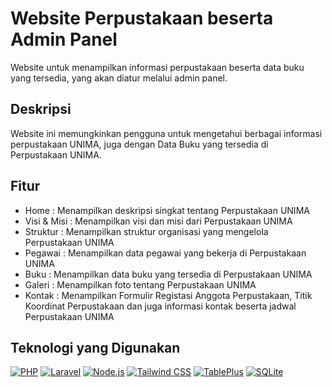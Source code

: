 # Website Perpustakaan beserta Admin Panel
Website untuk menampilkan informasi perpustakaan beserta data buku yang tersedia, yang akan diatur melalui admin panel.

## Deskripsi
Website ini memungkinkan pengguna untuk mengetahui berbagai informasi perpustakaan UNIMA, juga dengan Data Buku yang tersedia di Perpustakaan UNIMA.

## Fitur
- Home : Menampilkan deskripsi singkat tentang Perpustakaan UNIMA
- Visi & Misi : Menampilkan visi dan misi dari Perpustakaan UNIMA
- Struktur : Menampilkan struktur organisasi yang mengelola Perpustakaan UNIMA
- Pegawai : Menampilkan data pegawai yang bekerja di Perpustakaan UNIMA
- Buku : Menampilkan data buku yang tersedia di Perpustakaan UNIMA
- Galeri : Menampilkan foto tentang Perpustakaan UNIMA
- Kontak : Menampilkan Formulir Registasi Anggota Perpustakaan, Titik Koordinat Perpustakaan dan juga informasi kontak beserta jadwal Perpustakaan UNIMA

## Teknologi yang Digunakan

[![PHP](https://img.shields.io/badge/PHP-8.x-blue)](https://www.php.net/)
[![Laravel](https://img.shields.io/badge/Laravel-8.x-orange)](https://laravel.com/)
[![Node.js](https://img.shields.io/badge/Node.js-v16.x-green)](https://nodejs.org/)
[![Tailwind CSS](https://img.shields.io/badge/Tailwind%20CSS-v2.0-blue)](https://tailwindcss.com/)
[![TablePlus](https://img.shields.io/badge/TablePlus-v4.0-yellow)](https://tableplus.com/)
[![SQLite](https://img.shields.io/badge/SQLite-3.x-blue)](https://www.sqlite.org/)
